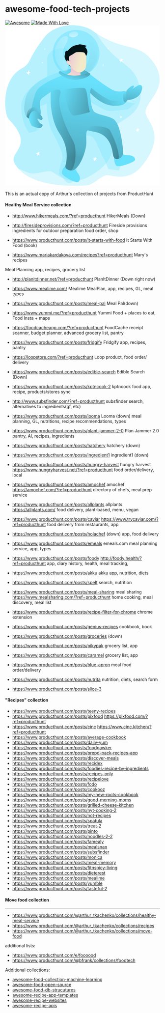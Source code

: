# awesome-food-tech-projects

[![Awesome](https://cdn.rawgit.com/sindresorhus/awesome/d7305f38d29fed78fa85652e3a63e154dd8e8829/media/badge.svg)](https://github.com/ChickenKyiv/awesome-food-tech-projects) [![Made With Love](https://img.shields.io/badge/Made%20With-Love-orange.svg)](https://github.com/ChickenKyiv/awesome-food-tech-projects)
![astronaut](https://raw.githubusercontent.com/GroceriStar/creative/master/website-illustrations/astronaut.svg?sanitize=true)

This is an actual copy of Arthur's collection of projects from ProductHunt

#### Healthy Meal Service collection

- http://www.hikermeals.com/?ref=producthunt HikerMeals
(Down)

- http://firesideprovisions.com/?ref=producthunt Fireside provisions
ingredients for outdoor preparation
food order, shop

- https://www.producthunt.com/posts/it-starts-with-food It Starts With Food (book)


- https://www.mariakardakova.com/recipes?ref=producthunt Mary's recipes

Meal Planning
app, recipes, grocery list

- http://planitdinner.net/?ref=producthunt PlanItDinner (Down right now)


- https://www.mealime.com/ Mealime
MealPlan, app, recipes, GL, meal types

- https://www.producthunt.com/posts/meal-pal Meal Pal(down)

- https://www.yummi.me/?ref=producthunt Yummi
Food + places to eat, Food Insta + maps

- https://foodcacheapp.com/?ref=producthunt FoodCache
receipt scanner, budget planner, advanced grocery list, pantry
- https://www.producthunt.com/posts/fridgify Fridgify
app, recipes, pantry

- https://loopstore.com/?ref=producthunt Loop
product, food order/ delivery
- https://www.producthunt.com/posts/edible-search Edible Search (Down)

- https://www.producthunt.com/posts/kptncook-2 kptncook
food app, recipe, products/stores sync
- http://www.subsfinder.com/?ref=producthunt subsfinder
search, alternatives to ingredients(gf, etc)

- https://www.producthunt.com/posts/looma Looma (down)
meal planning, GL, nutritions, recipe recommendations, types
- https://www.producthunt.com/posts/plant-jammer-2-0 Plan Jammer 2.0
pantry, AI, recipes, ingredients

- https://www.producthunt.com/posts/hatchery hatchery (down)

- https://www.producthunt.com/posts/ingredient1 ingredient1 (down)
- https://www.producthunt.com/posts/hungry-harvest hungry harvest https://www.hungryharvest.net/?ref=producthunt
food order/delivery, local
- https://www.producthunt.com/posts/amochef amochef https://amochef.com/?ref=producthunt
directory of chefs, meal prep service

- https://www.producthunt.com/posts/allplants allplants https://allplants.com/
food delivery, plant-based, menu, vegan

- https://www.producthunt.com/posts/caviar https://www.trycaviar.com/?ref=producthunt
food delivery from restaurants, app
- https://www.producthunt.com/posts/holachef (down)
app, food delivery
- https://www.producthunt.com/posts/emeals emeals.com
meal planning service, app, types
- https://www.producthunt.com/posts/foody http://foody.health/?ref=producthunt
app, diary history, health, meal tracking,
- https://www.producthunt.com/posts/akku akku
app, nutrition, diets
- https://www.producthunt.com/posts/spelt
search, nutrition
- https://www.producthunt.com/posts/meal-sharing meal sharing https://www.mealsharing.com/?ref=producthunt
home cooking, meal discovery, meal list

- https://www.producthunt.com/posts/recipe-filter-for-chrome chrome extension

- https://www.producthunt.com/posts/genius-recipes
cookbook, book

- https://www.producthunt.com/posts/groceries
(down)

- https://www.producthunt.com/posts/pikypak
grocery list, app
- https://www.producthunt.com/posts/caramel
grocery list, app 
- https://www.producthunt.com/posts/blue-apron
meal food order/delivery
- https://www.producthunt.com/posts/nutrita
nutrition, diets, search form
- https://www.producthunt.com/posts/slice-3


#### "Recipes" collection
- https://www.producthunt.com/posts/teeny-recipes
- https://www.producthunt.com/posts/pixfood https://pixfood.com/?ref=producthunt
- https://www.producthunt.com/posts/cinc https://www.cinc.kitchen/?ref=producthunt
- https://www.producthunt.com/posts/average-cookbook
- https://www.producthunt.com/posts/daily-yum
- https://www.producthunt.com/posts/foodgawker
- https://www.producthunt.com/posts/prepd-pack-recipes-app
- https://www.producthunt.com/posts/discover-meals
- https://www.producthunt.com/posts/recidex
- https://www.producthunt.com/posts/foodies-recipe-by-ingredients
- https://www.producthunt.com/posts/recipes-only
- https://www.producthunt.com/posts/recipelove
- https://www.producthunt.com/posts/fodo
- https://www.producthunt.com/posts/cookooz
- https://www.producthunt.com/posts/my-new-roots-cookbook
- https://www.producthunt.com/posts/good-morning-moms
- https://www.producthunt.com/posts/grilled-cheese-kitchen
- https://www.producthunt.com/posts/nyt-cooking-2
- https://www.producthunt.com/posts/not-recipes
- https://www.producthunt.com/posts/spatula
- https://www.producthunt.com/posts/treat-2
- https://www.producthunt.com/posts/pinto
- https://www.producthunt.com/posts/noodles-2-2
- https://www.producthunt.com/posts/famealy
- https://www.producthunt.com/posts/mealsnap
- https://www.producthunt.com/posts/subsfinder
- https://www.producthunt.com/posts/monica
- https://www.producthunt.com/posts/meal-memory
- https://www.producthunt.com/posts/fitnspicy-living
- https://www.producthunt.com/posts/dieterest
- https://www.producthunt.com/posts/mealime
- https://www.producthunt.com/posts/yumble
- https://www.producthunt.com/posts/tasteful-2

#### Move food collection

---

- https://www.producthunt.com/@arthur_tkachenko/collections/healthy-meal-service
- https://www.producthunt.com/@arthur_tkachenko/collections/recipes
- https://www.producthunt.com/@arthur_tkachenko/collections/move-food

additional lists:
- https://www.producthunt.com/e/foooood
- https://www.producthunt.com/@bfrank/collections/foodtech


Additional collections:
- [awesome-food-collection-machine-learning](https://github.com/ChickenKyiv/awesome-food-collection-machine-learning)
- [awesome-food-open-source](https://github.com/ChickenKyiv/awesome-food-open-source)
- [awesome-food-db-strucutures](https://github.com/ChickenKyiv/awesome-food-db-strucutures)
- [awesome-recipe-app-templates](https://github.com/ChickenKyiv/awesome-recipe-app-templates)
- [awesome-recipe-websites](https://github.com/ChickenKyiv/awesome-recipe-websites)
- [awesome-recipe-apis](https://github.com/ChickenKyiv/awesome-recipe-apis)
